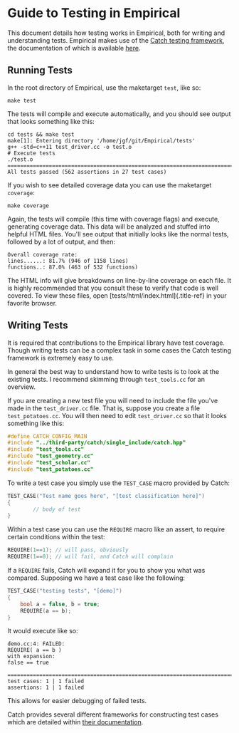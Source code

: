 # Guide to Testing in Empirical

This document details how testing works in Empirical, both for writing
and understanding tests. Empirical makes use of the [Catch testing
framework](https://github.com/philsquared/Catch), the documentation of
which is available
[here](https://github.com/philsquared/Catch/blob/master/docs/Readme.md).

## Running Tests

In the root directory of Empirical, use the maketarget `test`, like so:

```shell
make test
```

The tests will compile and execute automatically, and you should see
output that looks something like this:

```shell
cd tests && make test
make[1]: Entering directory '/home/jgf/git/Empirical/tests'
g++ -std=c++11 test_driver.cc -o test.o
# Execute tests
./test.o
===============================================================================
All tests passed (562 assertions in 27 test cases)
```

If you wish to see detailed coverage data you can use the maketarget
`coverage`:

```shell
make coverage
```

Again, the tests will compile (this time with coverage flags) and
execute, generating coverage data. This data will be analyzed and
stuffed into helpful HTML files. You\'ll see output that initially looks
like the normal tests, followed by a lot of output, and then:

```
Overall coverage rate:
lines......: 81.7% (946 of 1158 lines)
functions..: 87.0% (463 of 532 functions)
```

The HTML info will give breakdowns on line-by-line coverage on each
file. It is highly recommended that you consult these to verify that
code is well covered. To view these files, open
[tests/html/index.html]{.title-ref} in your favorite browser.

## Writing Tests

It is required that contributions to the Empirical library have test
coverage. Though writing tests can be a complex task in some cases the
Catch testing framework is extremely easy to use.

In general the best way to understand how to write tests is to look at
the existing tests. I recommend skimming through `test_tools.cc` for an
overview.

If you are creating a new test file you will need to include the file
you\'ve made in the `test_driver.cc` file. That is, suppose you create a
file `test_potatoes.cc`. You will then need to edit `test_driver.cc` so
that it looks something like this:

```cpp
#define CATCH_CONFIG_MAIN
#include "../third-party/catch/single_include/catch.hpp"
#include "test_tools.cc"
#include "test_geometry.cc"
#include "test_scholar.cc"
#include "test_potatoes.cc"
```

To write a test case you simply use the `TEST_CASE` macro provided by
Catch:

```cpp
TEST_CASE("Test name goes here", "[test classification here]")
{
        // body of test
}
```

Within a test case you can use the `REQUIRE` macro like an assert, to
require certain conditions within the test:

```cpp
REQUIRE(1==1); // will pass, obviously
REQUIRE(1==0); // will fail, and Catch will complain
```

If a `REQUIRE` fails, Catch will expand it for you to show you what was
compared. Supposing we have a test case like the following:

```cpp
TEST_CASE("testing tests", "[demo]")
{
    bool a = false, b = true;
    REQUIRE(a == b);
}
```
It would execute like so:

```shell
demo.cc:4: FAILED:
REQUIRE( a == b )
with expansion:
false == true

===============================================================================
test cases: 1 | 1 failed
assertions: 1 | 1 failed
```

This allows for easier debugging of failed tests.

Catch provides several different frameworks for constructing test cases
which are detailed within [their
documentation](https://github.com/philsquared/Catch/blob/master/docs/tutorial.md).
